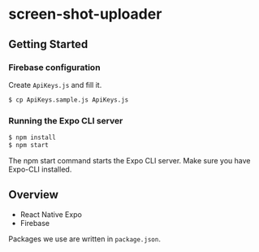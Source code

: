 # screen-shot-uploader

## Getting Started

### Firebase configuration
Create ```ApiKeys.js``` and fill it.
```bash
$ cp ApiKeys.sample.js ApiKeys.js
```

### Running the Expo CLI server
```bash
$ npm install
$ npm start
```
The npm start command starts the Expo CLI server.
Make sure you have Expo-CLI installed. 

## Overview
- React Native Expo  
- Firebase  

Packages we use are written in ```package.json```.

